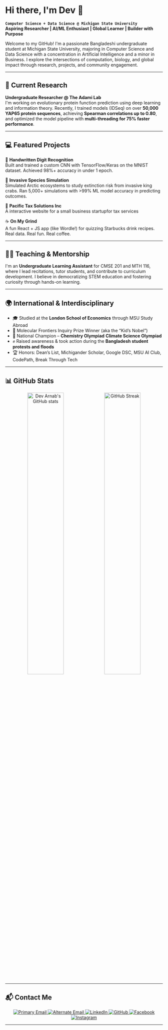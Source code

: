 
# Hi there, I'm Dev 👋

**`Computer Science + Data Science @ Michigan State University`**  
**Aspiring Researcher | AI/ML Enthusiast | Global Learner | Builder with Purpose**

Welcome to my GitHub! I'm a passionate Bangladeshi undergraduate student at Michigan State University, majoring in Computer Science and Data Science with a concentration in Artificial Intelligence and a minor in Business. I explore the intersections of computation, biology, and global impact through research, projects, and community engagement.

---

## 🔬 Current Research

**Undergraduate Researcher @ The Adami Lab**  
I'm working on evolutionary protein function prediction using deep learning and information theory. Recently, I trained models (IDSeq) on over **50,000 YAP65 protein sequences**, achieving **Spearman correlations up to 0.80**, and optimized the model pipeline with **multi-threading for 75% faster performance**.

---

## 💻 Featured Projects

🧠 **Handwritten Digit Recognition**  
Built and trained a custom CNN with TensorFlow/Keras on the MNIST dataset. Achieved 98%+ accuracy in under 1 epoch.

🌱 **Invasive Species Simulation**  
Simulated Arctic ecosystems to study extinction risk from invasive king crabs. Ran 5,000+ simulations with >99% ML model accuracy in predicting outcomes.

🏢 **Pacific Tax Solutions Inc**  
A interactive website for a small business startupfor tax services

☕ **On My Grind**  
A fun React + JS app (like Wordle!) for quizzing Starbucks drink recipes. Real data. Real fun. Real coffee.

---

## 👨‍🏫 Teaching & Mentorship

I'm an **Undergraduate Learning Assistant** for CMSE 201 and MTH 116, where I lead recitations, tutor students, and contribute to curriculum development. I believe in democratizing STEM education and fostering curiosity through hands-on learning.

---

## 🌍 International & Interdisciplinary

- 🎓 Studied at the **London School of Economics** through MSU Study Abroad  
- 🧠 Molecular Frontiers Inquiry Prize Winner (aka the “Kid’s Nobel”)  
- 🌱 National Champion – **Chemistry Olympiad** **Climate Science Olympiad**  
- ✊ Raised awareness & took action during the **Bangladesh student protests and floods**  
- 🏆 Honors: Dean’s List, Michigander Scholar, Google DSC, MSU AI Club, CodePath, Break Through Tech

---

## 📊 GitHub Stats

<p align="center">
  <img src="https://github-readme-stats.vercel.app/api?username=Dev-Arnab&show_icons=true&theme=github_dark&hide=contribs&count_private=true" alt="Dev Arnab's GitHub stats" width="48%" />
  <img src="https://github-readme-streak-stats.herokuapp.com/?user=Dev-Arnab&theme=github-dark-blue" alt="GitHub Streak" width="48%" />
</p>

---

## 📬 Contact Me

<p align="center">
  <a href="mailto:arnabdev@msu.edu">
    <img src="https://img.shields.io/badge/Email-arnabdev@msu.edu-D14836?style=for-the-badge&logo=gmail&logoColor=white" alt="Primary Email">
  </a>
  <a href="mailto:your.devjyotighosharnab@gmail.com">
    <img src="https://img.shields.io/badge/Alt Email-devjyotighosharnab@gmail.com-blue?style=for-the-badge&logo=minutemailer&logoColor=white" alt="Alternate Email">
  </a>
  <a href="https://www.linkedin.com/in/dev-arnab/">
    <img src="https://img.shields.io/badge/LinkedIn-dev--arnab-blue?style=for-the-badge&logo=linkedin&logoColor=white" alt="LinkedIn">
  </a>
  <a href="https://github.com/Dev-Arnab">
    <img src="https://img.shields.io/badge/GitHub-Dev--Arnab-181717?style=for-the-badge&logo=github&logoColor=white" alt="GitHub">
  </a>
  <a href="https://www.facebook.com/Arnab1891">
    <img src="https://img.shields.io/badge/Facebook-Profile-1877F2?style=for-the-badge&logo=facebook&logoColor=white" alt="Facebook">
  </a>
  <a href="https://www.instagram.com/diabolus_amor">
    <img src="https://img.shields.io/badge/Instagram-Profile-E4405F?style=for-the-badge&logo=instagram&logoColor=white" alt="Instagram">
  </a>
</p>


---

